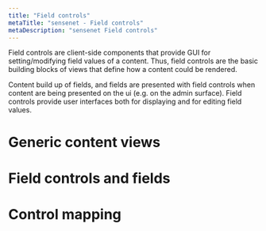 ```yaml
---
title: "Field controls"
metaTitle: "sensenet - Field controls"
metaDescription: "sensenet Field controls"
---
```


Field controls are client-side components that provide GUI for setting/modifying field values of a content. Thus, field controls are the basic building blocks of views that define how a content could be rendered.

Content build up of fields, and fields are presented with field controls when content are being presented on the ui (e.g. on the admin surface). Field controls provide user interfaces both for displaying and for editing field values.

# Generic content views

# Field controls and fields

# Control mapping
